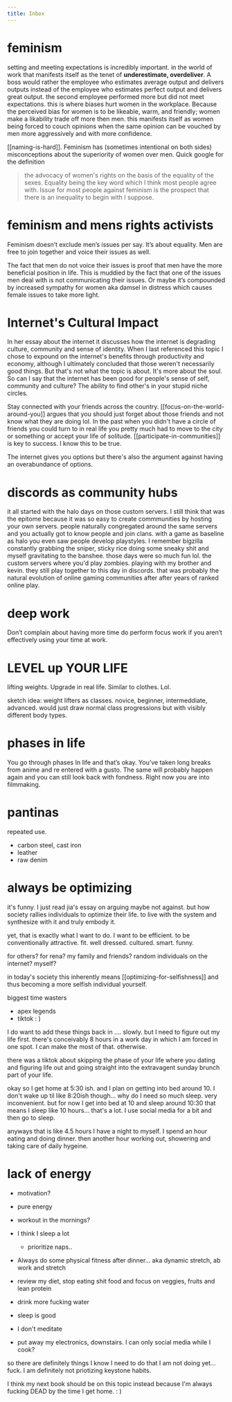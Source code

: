 ```yaml
---
title: Inbox
---
```


# feminism 
setting and meeting expectations is incredibly important. in the world of work that manifests itself as the tenet of **underestimate, overdeliver**. A boss would rather the employee who estimates average output and delivers outputs instead of the employee who estimates perfect output and delivers great output. the second employee performed more but did not meet expectations. this is where biases hurt women in the workplace. Because the perceived bias for women is to be likeable, warm, and friendly; women make a likability trade off more then men. this manifests itself as women being forced to couch opinions when the same opinion can be vouched by men more aggressively and with more confidence. 

[[naming-is-hard]]. Feminism has (sometimes intentional on both sides) misconceptions about the superiority of women over men. Quick google for the definition 
> the advocacy of women's rights on the basis of the equality of the sexes.
Equality being the key word which I think most people agree with. Issue for most people against feminism is the prospect that there is an inequality to begin with I suppose. 

# feminism and mens rights activists
Feminism doesn’t exclude men’s issues per say. It’s about equality. Men are free to join together and voice their issues as well. 

The fact that men do not voice their issues is proof that men have the more beneficial position in life. This is muddied by the fact that one of the issues men deal with is not communicating their issues. Or maybe it’s compounded by increased sympathy for women aka damsel in distress which causes female issues to take more light. 


# Internet's Cultural Impact
In her essay about the internet it discusses how the internet is degrading culture, community and sense of identity. 
When I last referenced this topic I chose to expound on the internet's benefits through productivity and economy, although I ultimately concluded that those weren't necessarily good things. 
But that's not what the topic is about. It's more about the soul. So can I say that the internet has been good for people's sense of self, community and culture? The ability to find other's in your stupid niche circles. 

Stay connected with your friends across the country. [[focus-on-the-world-around-you]] argues that you should just forget about those friends and not know what they are doing lol. In the past when you didn't have a circle of friends you could turn to in real life you pretty much had to move to the city or something or accept your life of solitude. [[participate-in-communities]] is key to success. I know this to be true. 

The internet gives you options but there's also the argument against having an overabundance of options. 

# discords as community hubs
it all started with the halo days on those custom servers. I still think that was the epitome because it was so easy to create commmunities by hosting your own servers. people naturally congregated around the same servers and you actually got to know people and join clans. with a game as baseline as halo you even saw people develop playstyles. I remember bigzilla constantly grabbing the sniper, sticky rice doing some sneaky shit and myself gravitating to the banshee. those days were so much fun lol. the custom servers where you'd play zombies. playing with my brother and kevin. they still play together to this day in discords. that was probably the natural evolution of online gaming communities after after years of ranked online play. 

# deep work
Don’t complain about having more time do perform focus work if you aren’t effectively using your time at work. 

# LEVEL up YOUR LIFE 
lifting weights. Upgrade in real life. Similar to clothes. Lol. 

sketch idea: weight lifters as classes. novice, beginner, intermeddiate, advanced. 
would just draw normal class progressions but with visibly different body types. 

# phases in life 
You go through phases In life and that’s okay. You’ve taken long breaks from anime and re entered with a gusto. The same will probably happen again and you can still look back with fondness. Right now you are into filmmaking. 

# pantinas
repeated use. 
- carbon steel, cast iron
- leather
- raw denim

# always be optimizing
it's funny. I just read jia's essay on arguing maybe not against. but how society rallies individuals to optimize their life. to live with the system and synthesize with it and truly embody it. 

yet, that is exactly what I want to do. I want to be efficient. to be conventionally attractive. fit. well dressed. cultured. smart. funny. 

for others? for rena? my family and friends? random individuals on the internet? myself?

in today's society this inherently means [[optimizing-for-selfishness]] and thus becoming a more selfish individual yourself. 

biggest time wasters
- apex legends
- tiktok : )

I do want to add these things back in .... slowly. but I need to figure out my life first.
there's conceivably 8 hours in a work day in which I am forced in one spot. I can make the most of that. otherwise. 

there was a tiktok about skipping the phase of your life where you dating and figuring life out and going straight into the extravagent sunday brunch part of your life. 

okay so I get home at 5:30 ish. and I plan on getting into bed around 10. I don't wake up til like 8:20ish though... why do I need so much sleep. very inconvenient. but for now I get into bed at 10 and sleep around 10:30 that means I sleep like 10 hours... that's a lot. I use social media for a bit and then go to sleep. 

anyways that is like 4.5 hours I have a night to myself. I spend an hour eating and doing dinner. then another hour working out, showering and taking care of daily hygeine. 

# lack of energy 
- motivation?
- pure energy
- workout in the mornings?
- I think I sleep a lot
  - prioritize naps..

- Always do some physical fitness after dinner... aka dynamic stretch, ab work and stretch
- review my diet, stop eating shit food and focus on veggies, fruits and lean protein
- drink more fucking water 
- sleep is good
- I don't meditate
- put away my electronics, downstairs. I can only social media while I cook?

so there are definitely things I know I need to do that I am not doing yet... fuck. I am definitely not priotizing keystone habits.

I think my next book should be on this topic instead because I'm always fucking DEAD by the time I get home. : )



